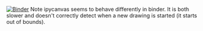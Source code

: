 [![Binder](https://mybinder.org/badge_logo.svg)](https://mybinder.org/v2/gh/tobemo/SequantialMnistClassification/HEAD?labpath=demo.ipynb)
Note ipycanvas seems to behave differently in binder. It is both slower and doesn't correctly detect when a new drawing is started (it starts out of bounds).
